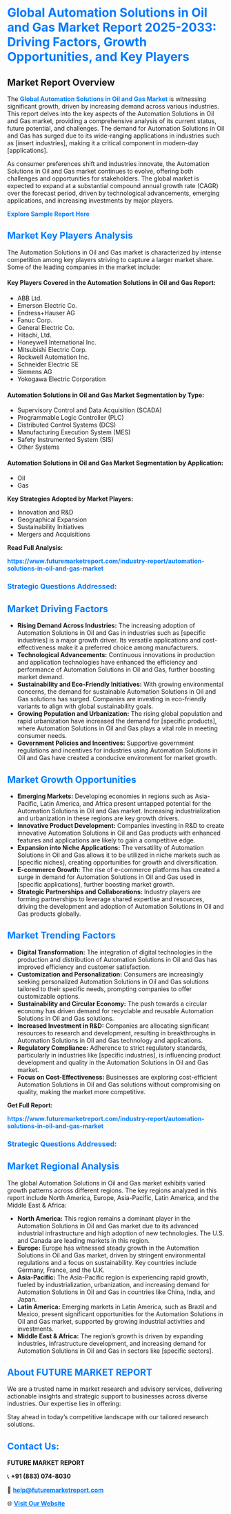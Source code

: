 <h1 style="color: #007BFF;">Global Automation Solutions in Oil and Gas Market Report 2025-2033: Driving Factors, Growth Opportunities, and Key Players</h1>

<section id="overview">
<h2>Market Report Overview</h2>
<p>The <a href="https://www.futuremarketreport.com/industry-report/automation-solutions-in-oil-and-gas-market" style="color: #007BFF; text-decoration: none;"><strong>Global Automation Solutions in Oil and Gas Market</strong></a> is witnessing significant growth, driven by increasing demand across various industries. This report delves into the key aspects of the Automation Solutions in Oil and Gas market, providing a comprehensive analysis of its current status, future potential, and challenges. The demand for Automation Solutions in Oil and Gas has surged due to its wide-ranging applications in industries such as [insert industries], making it a critical component in modern-day [applications].</p>
<p>As consumer preferences shift and industries innovate, the Automation Solutions in Oil and Gas market continues to evolve, offering both challenges and opportunities for stakeholders. The global market is expected to expand at a substantial compound annual growth rate (CAGR) over the forecast period, driven by technological advancements, emerging applications, and increasing investments by major players.</p>
</section>

<section id="overview">
<p><a href="https://www.futuremarketreport.com/request-sample/reportId=41209" style="color: #007BFF; text-decoration: none;"><strong>Explore Sample Report Here</strong></a></p>
</section>

<section id="key-players">
<h2 style="color: #007BFF;">Market Key Players Analysis</h2>
<p>The Automation Solutions in Oil and Gas market is characterized by intense competition among key players striving to capture a larger market share. Some of the leading companies in the market include:</p>
<h4>Key Players Covered in the Automation Solutions in Oil and Gas Report:</h4>
<ul><li>ABB Ltd.</li><li>Emerson Electric Co.</li><li>Endress+Hauser AG</li><li>Fanuc Corp.</li><li>General Electric Co.</li><li>Hitachi, Ltd.</li><li>Honeywell International Inc.</li><li>Mitsubishi Electric Corp.</li><li>Rockwell Automation Inc.</li><li>Schneider Electric SE</li><li>Siemens AG</li><li>Yokogawa Electric Corporation</li></ul>
<h4>Automation Solutions in Oil and Gas Market Segmentation by Type:</h4>
<ul><li>Supervisory Control and Data Acquisition (SCADA)</li><li>Programmable Logic Controller (PLC)</li><li>Distributed Control Systems (DCS)</li><li>Manufacturing Execution System (MES)</li><li>Safety Instrumented System (SIS)</li><li>Other Systems</li></ul>

<h4>Automation Solutions in Oil and Gas Market Segmentation by Application:</h4>
<ul><li>Oil</li><li>Gas</li></ul>
<p><strong>Key Strategies Adopted by Market Players:</strong></p>
<ul>
<li>Innovation and R&D</li>
<li>Geographical Expansion</li>
<li>Sustainability Initiatives</li>
<li>Mergers and Acquisitions</li>
</ul>
</section>

<section>
<p><strong>Read Full Analysis: </strong></p><a href="https://www.futuremarketreport.com/industry-report/automation-solutions-in-oil-and-gas-market" style="color: #007BFF; text-decoration: none;"><strong>https://www.futuremarketreport.com/industry-report/automation-solutions-in-oil-and-gas-market</strong></a>
<h3 style="color: #007BFF;">Strategic Questions Addressed:</h3>
</section>

<section id="driving-factors">
<h2 style="color: #007BFF;">Market Driving Factors</h2>
<ul>
<li><strong>Rising Demand Across Industries:</strong> The increasing adoption of Automation Solutions in Oil and Gas in industries such as [specific industries] is a major growth driver. Its versatile applications and cost-effectiveness make it a preferred choice among manufacturers.</li>
<li><strong>Technological Advancements:</strong> Continuous innovations in production and application technologies have enhanced the efficiency and performance of Automation Solutions in Oil and Gas, further boosting market demand.</li>
<li><strong>Sustainability and Eco-Friendly Initiatives:</strong> With growing environmental concerns, the demand for sustainable Automation Solutions in Oil and Gas solutions has surged. Companies are investing in eco-friendly variants to align with global sustainability goals.</li>
<li><strong>Growing Population and Urbanization:</strong> The rising global population and rapid urbanization have increased the demand for [specific products], where Automation Solutions in Oil and Gas plays a vital role in meeting consumer needs.</li>
<li><strong>Government Policies and Incentives:</strong> Supportive government regulations and incentives for industries using Automation Solutions in Oil and Gas have created a conducive environment for market growth.</li>
</ul>
</section>

<section id="growth-opportunities">
<h2 style="color: #007BFF;">Market Growth Opportunities</h2>
<ul>
<li><strong>Emerging Markets:</strong> Developing economies in regions such as Asia-Pacific, Latin America, and Africa present untapped potential for the Automation Solutions in Oil and Gas market. Increasing industrialization and urbanization in these regions are key growth drivers.</li>
<li><strong>Innovative Product Development:</strong> Companies investing in R&D to create innovative Automation Solutions in Oil and Gas products with enhanced features and applications are likely to gain a competitive edge.</li>
<li><strong>Expansion into Niche Applications:</strong> The versatility of Automation Solutions in Oil and Gas allows it to be utilized in niche markets such as [specific niches], creating opportunities for growth and diversification.</li>
<li><strong>E-commerce Growth:</strong> The rise of e-commerce platforms has created a surge in demand for Automation Solutions in Oil and Gas used in [specific applications], further boosting market growth.</li>
<li><strong>Strategic Partnerships and Collaborations:</strong> Industry players are forming partnerships to leverage shared expertise and resources, driving the development and adoption of Automation Solutions in Oil and Gas products globally.</li>
</ul>
</section>

<section id="trending-factors">
<h2 style="color: #007BFF;">Market Trending Factors</h2>
<ul>
<li><strong>Digital Transformation:</strong> The integration of digital technologies in the production and distribution of Automation Solutions in Oil and Gas has improved efficiency and customer satisfaction.</li>
<li><strong>Customization and Personalization:</strong> Consumers are increasingly seeking personalized Automation Solutions in Oil and Gas solutions tailored to their specific needs, prompting companies to offer customizable options.</li>
<li><strong>Sustainability and Circular Economy:</strong> The push towards a circular economy has driven demand for recyclable and reusable Automation Solutions in Oil and Gas solutions.</li>
<li><strong>Increased Investment in R&D:</strong> Companies are allocating significant resources to research and development, resulting in breakthroughs in Automation Solutions in Oil and Gas technology and applications.</li>
<li><strong>Regulatory Compliance:</strong> Adherence to strict regulatory standards, particularly in industries like [specific industries], is influencing product development and quality in the Automation Solutions in Oil and Gas market.</li>
<li><strong>Focus on Cost-Effectiveness:</strong> Businesses are exploring cost-efficient Automation Solutions in Oil and Gas solutions without compromising on quality, making the market more competitive.</li>
</ul>
</section>

<section>
<p><strong>Get Full Report: </strong></p><a href="https://www.futuremarketreport.com/industry-report/automation-solutions-in-oil-and-gas-market" style="color: #007BFF; text-decoration: none;"><strong>https://www.futuremarketreport.com/industry-report/automation-solutions-in-oil-and-gas-market</strong></a>
<h3 style="color: #007BFF;">Strategic Questions Addressed:</h3>
</section>


<section id="regional-analysis">
<h2 style="color: #007BFF;">Market Regional Analysis</h2>
<p>The global Automation Solutions in Oil and Gas market exhibits varied growth patterns across different regions. The key regions analyzed in this report include North America, Europe, Asia-Pacific, Latin America, and the Middle East & Africa:</p>
<ul>
<li><strong>North America:</strong> This region remains a dominant player in the Automation Solutions in Oil and Gas market due to its advanced industrial infrastructure and high adoption of new technologies. The U.S. and Canada are leading markets in this region.</li>
<li><strong>Europe:</strong> Europe has witnessed steady growth in the Automation Solutions in Oil and Gas market, driven by stringent environmental regulations and a focus on sustainability. Key countries include Germany, France, and the U.K.</li>
<li><strong>Asia-Pacific:</strong> The Asia-Pacific region is experiencing rapid growth, fueled by industrialization, urbanization, and increasing demand for Automation Solutions in Oil and Gas in countries like China, India, and Japan.</li>
<li><strong>Latin America:</strong> Emerging markets in Latin America, such as Brazil and Mexico, present significant opportunities for the Automation Solutions in Oil and Gas market, supported by growing industrial activities and investments.</li>
<li><strong>Middle East & Africa:</strong> The region’s growth is driven by expanding industries, infrastructure development, and increasing demand for Automation Solutions in Oil and Gas in sectors like [specific sectors].</li>
</ul>
</section>

<footer>
<h2 style="color: #007BFF;">About FUTURE MARKET REPORT</h2>
<p>We are a trusted name in market research and advisory services, delivering actionable insights and strategic support to businesses across diverse industries. Our expertise lies in offering:</p>

<p>Stay ahead in today’s competitive landscape with our tailored research solutions.</p>

<h2 style="color: #007BFF;">Contact Us:</h2>
<p><strong>FUTURE MARKET REPORT</strong></p>
<p>📞 <strong>+91 (883) 074-8030</strong></p>
<p>📧 <strong><a href="mailto:help@futuremarketreport.com" style="color: #007BFF;">help@futuremarketreport.com</a></strong></p>
<p>🌐 <strong><a href="https://www.futuremarketreport.com/" style="color: #007BFF;">Visit Our Website</a></strong></p>
</footer>
